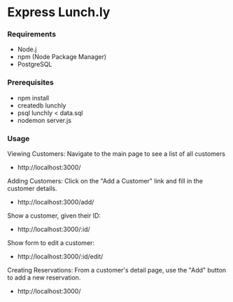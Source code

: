 # Express Lunch.ly

### Requirements
- Node.j
- npm (Node Package Manager)
- PostgreSQL

### Prerequisites
- npm install
- createdb lunchly
- psql lunchly < data.sql
- nodemon server.js

### Usage
Viewing Customers: 
Navigate to the main page to see a list of all customers
- http://localhost:3000/

Adding Customers: 
Click on the "Add a Customer" link and fill in the customer details.
- http://localhost:3000/add/

Show a customer, given their ID:
- http://localhost:3000/:id/

Show form to edit a customer:
- http://localhost:3000/:id/edit/

Creating Reservations: 
From a customer's detail page, use the "Add" button to add a new reservation.
- http://localhost:3000/

